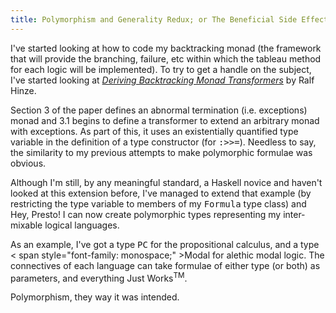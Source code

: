 ```yaml
---
title: Polymorphism and Generality Redux; or The Beneficial Side Effects of Reading
---
```

I've started looking at how to code my backtracking monad (the framework that will provide the branching, failure, etc within which the tableau method for each logic will be implemented). To try to get a handle on the subject, I've started looking at <a href="http://portal.acm.org/citation.cfm?id=351258" style="font-style: italic;">Deriving Backtracking Monad Transformers</a> by Ralf Hinze.

Section 3 of the paper defines an abnormal termination (i.e. exceptions) monad and 3.1 begins to define a transformer to extend an arbitrary monad with exceptions. As part of this, it uses an existentially quantified type variable in the definition of a type constructor (for <span style="font-family: monospace;">:&gt;&gt;=</span>). Needless to say, the similarity to my previous attempts to make polymorphic  formulae was obvious.

Although I'm still, by any meaningful standard, a Haskell novice and haven't looked at this extension before, I've managed to extend that example (by restricting the type variable to members of my <span style="font-family: monospace;">Formula</span> type class) and Hey, Presto! I can now create polymorphic types representing my inter-mixable logical languages.

As an example, I've got a type <span style="font-family: monospace;">PC</span> for the propositional calculus, and a type < span style="font-family: monospace;" >Modal</span> for alethic modal logic. The connectives of each language can take formulae of either type (or both) as parameters, and everything Just Works<sup>TM</sup>.

Polymorphism, they way it was intended.

